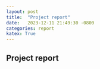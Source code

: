 ```yaml
---                                                                             
layout: post                                                                    
title:  "Project report"                                                       
date:   2023-12-11 21:49:30 -0800                                               
categories: report                                                              
katex: True
---                                                                             
```


## Project report


